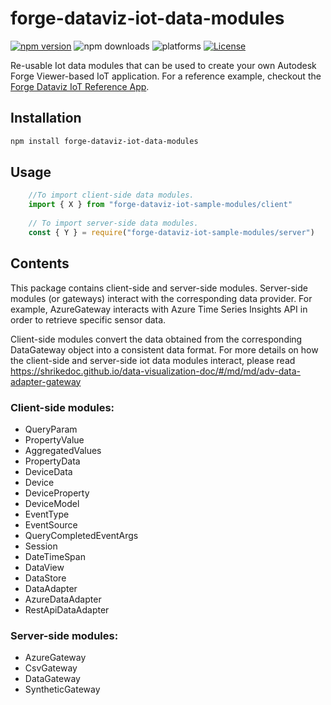 # forge-dataviz-iot-data-modules

[![npm version](https://badge.fury.io/js/forge-dataviz-iot-data-modules.svg)](https://badge.fury.io/js/forge-dataviz-iot-data-modules)
![npm downloads](https://img.shields.io/npm/dw/forge-dataviz-iot-data-modules.svg)
![platforms](https://img.shields.io/badge/platform-windows%20%7C%20osx%20%7C%20linux-lightgray.svg)
[![License](https://img.shields.io/badge/License-Apache%202.0-blue.svg)](https://opensource.org/licenses/Apache-2.0)

Re-usable Iot data modules that can be used to create your own Autodesk Forge Viewer-based IoT application. For a reference example, checkout the [Forge Dataviz IoT Reference App](https://github.com/Autodesk-Forge/forge-dataviz-iot-reference-app).

## Installation
```bash
npm install forge-dataviz-iot-data-modules
```

## Usage
```javascript
    //To import client-side data modules.
    import { X } from "forge-dataviz-iot-sample-modules/client"
    
    // To import server-side data modules.
    const { Y } = require("forge-dataviz-iot-sample-modules/server")
```

## Contents
This package contains client-side and server-side modules. Server-side modules (or gateways) interact with the corresponding data provider. For example, AzureGateway interacts with Azure Time Series Insights API in order to retrieve specific sensor data.

Client-side modules convert the data obtained from the corresponding DataGateway object into a consistent data format. For more details on how the client-side and server-side iot data modules interact, please read https://shrikedoc.github.io/data-visualization-doc/#/md/md/adv-data-adapter-gateway

### Client-side modules:
- QueryParam
- PropertyValue
- AggregatedValues
- PropertyData
- DeviceData
- Device
- DeviceProperty
- DeviceModel
- EventType
- EventSource
- QueryCompletedEventArgs
- Session
- DateTimeSpan
- DataView
- DataStore
- DataAdapter
- AzureDataAdapter
- RestApiDataAdapter

### Server-side modules:
- AzureGateway
- CsvGateway
- DataGateway
- SyntheticGateway
